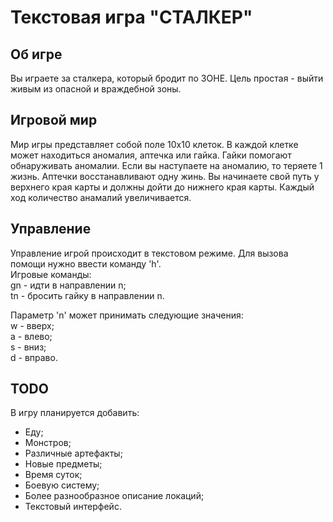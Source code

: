 # Текстовая игра "СТАЛКЕР"

## Об игре

Вы играете за сталкера, который бродит по ЗОНЕ. Цель простая - выйти живым из опасной и враждебной зоны.

## Игровой мир

Мир игры представляет собой поле 10х10 клеток. В каждой клетке может находиться аномалия, аптечка или гайка. Гайки помогают обнаруживать аномалии. Если вы наступаете на аномалию, то теряете 1 жизнь. Аптечки восстанавливают одну жинь. Вы начинаете свой путь у верхнего края карты и должны дойти до нижнего края карты. Каждый ход количество анамалий увеличивается.

## Управление

Управление игрой происходит в текстовом режиме. Для вызова помощи нужно ввести команду 'h'.  
Игровые команды:  
gn - идти в направлении n;  
tn - бросить гайку в направлении n.  

Параметр 'n' может принимать следующие значения:  
w - вверх;  
a - влево;  
s - вниз;  
d - вправо.  

## TODO

В игру планируется добавить:  
- Еду;  
- Монстров;  
- Различные артефакты;  
- Новые предметы;  
- Время суток;  
- Боевую систему;  
- Более разнообразное описание локаций;  
- Текстовый интерфейс.
